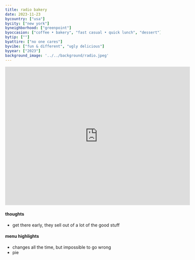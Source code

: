 ```yaml
---
title: radio bakery
date: 2023-11-23
bycountry: ["usa"]
bycity: ["new york"]
byneighborhood: ["greenpoint"]
byoccasion: ["coffee • bakery", "fast casual • quick lunch", "dessert"]
bytip: [""]
byattire: ["no one cares"]
byvibe: ["fun & different", "ugly delicious"]
byyear: ["2023"]
background_image: '../../background/radio.jpeg'
---
```


<iframe src="https://www.google.com/maps/embed?pb=!1m18!1m12!1m3!1d3023.346725798253!2d-73.95764272343503!3d40.732395536365935!2m3!1f0!2f0!3f0!3m2!1i1024!2i768!4f13.1!3m3!1m2!1s0x89c259f7069ad989%3A0x7eadffe63191e6a5!2sRadio%20Bakery!5e0!3m2!1sen!2sus!4v1701219963866!5m2!1sen!2sus" width="600" height="450" style="border:0;" allowfullscreen="" loading="lazy" referrerpolicy="no-referrer-when-downgrade"></iframe>

#### thoughts
* get there early, they sell out of a lot of the good stuff

#### menu highlights
* changes all the time, but impossible to go wrong
* pie